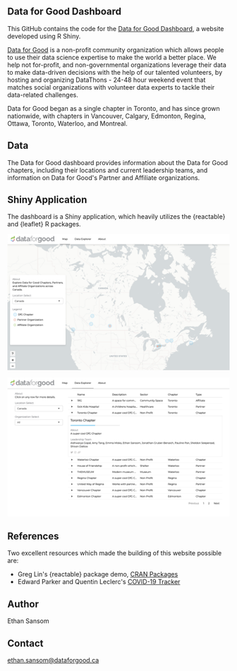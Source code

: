 ## Data for Good Dashboard
This GitHub contains the code for the [Data for Good Dashboard](https://7wouif-ethan-sansom.shinyapps.io/dfg_dashboard/), a website developed using R Shiny.

[Data for Good](https://dataforgood.ca/) is a non-profit community organization which allows people to use their data science expertise to make the world a better place. We help not for-profit, and non-governmental organizations leverage their data to make data-driven decisions with the help of our talented volunteers, by hosting and organizing DataThons - 24-48 hour weekend event that matches social organizations with volunteer data experts to tackle their data-related challenges.
 
Data for Good began as a single chapter in Toronto, and has since grown nationwide, with chapters in Vancouver, Calgary, Edmonton, Regina, Ottawa, Toronto, Waterloo, and Montreal.

## Data
The Data for Good dashboard provides information about the Data for Good chapters, including their locations and current leadership teams, and information on Data for Good's Partner and Affiliate organizations.

## Shiny Application

The dashboard is a Shiny application, which heavily utilizes the {reactable} and {leaflet} R packages.

![Map View](www/map_preview.png)

![Data Explorer View](www/data_explorer_preview.png)

## References
Two excellent resources which made the building of this website possible are:
- Greg Lin's {reactable} package demo, [CRAN Packages](https://glin.github.io/reactable/articles/cran-packages/cran-packages.html)
- Edward Parker and Quentin Leclerc's [COVID-19 Tracker](https://vac-lshtm.shinyapps.io/ncov_tracker/#)

## Author
Ethan Sansom

## Contact
ethan.sansom@dataforgood.ca
